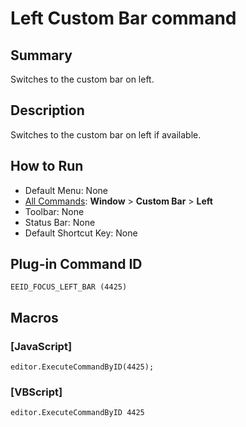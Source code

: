 # Left Custom Bar command

## Summary

Switches to the custom bar on left.

## Description

Switches to the custom bar on left if available.

## How to Run

- Default Menu: None
- [All Commands](../tools/all_commands): **Window**
\> **Custom Bar** \> **Left**
- Toolbar: None
- Status Bar: None
- Default Shortcut Key: None

## Plug-in Command ID

```
EEID_FOCUS_LEFT_BAR (4425)```

## Macros

### \[JavaScript\]

```
editor.ExecuteCommandByID(4425);
```

### \[VBScript\]

```
editor.ExecuteCommandByID 4425
```
